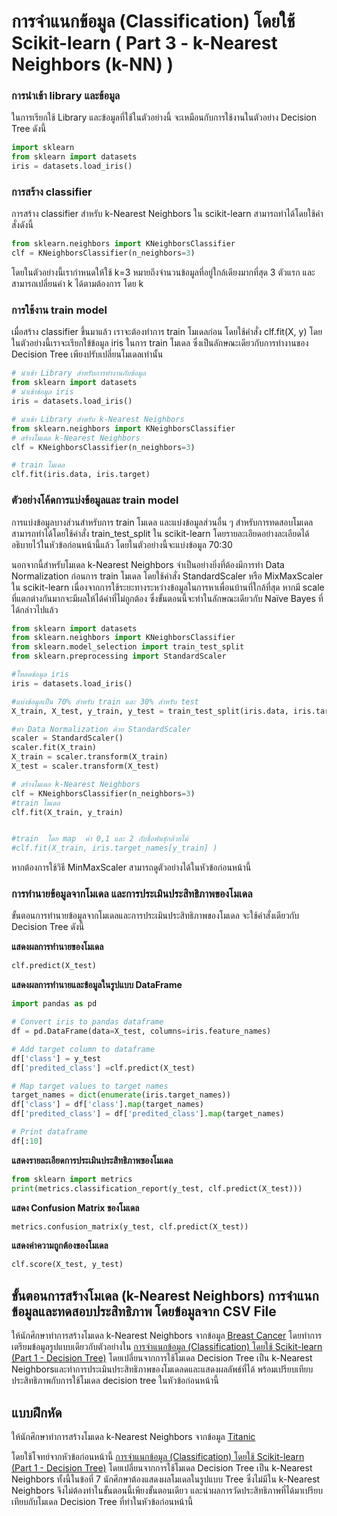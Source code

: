 # การจำแนกข้อมูล (Classification) โดยใช้ Scikit-learn ( Part 3 - k-Nearest Neighbors (k-NN) )


### การนำเข้า library และข้อมูล
ในการเรียกใช้ Library และข้อมูลที่ใช้ในตัวอย่างนี้ จะเหมือนกับการใช้งานในตัวอย่าง Decision Tree ดังนี้

```python
import sklearn
from sklearn import datasets
iris = datasets.load_iris()
```


### การสร้าง classifier 

การสร้าง classifier สำหรับ k-Nearest Neighbors ใน scikit-learn สามารถทำได้โดยใช้คำสั่งดังนี้

```python
from sklearn.neighbors import KNeighborsClassifier
clf = KNeighborsClassifier(n_neighbors=3)
```

โดยในตัวอย่างนี้เรากำหนดให้ใช้ k=3 หมายถึงจำนวนข้อมูลที่อยู่ใกล้เดียงมากที่สุด 3 ตัวแรก  และสามารถเปลี่ยนค่า k ได้ตามต้องการ โดย k 

### การใช้งาน train model
เมื่อสร้าง classifier ขึ้นมาแล้ว เราจะต้องทำการ train โมเดลก่อน โดยใช้คำสั่ง clf.fit(X, y)
โดยในตัวอย่างนี้เราจะเรียกใข้ข้อมูล iris ในการ train โมเดล ซึ่งเป็นลักษณะเดียวกับการทำงานของ Decision Tree เพียงปรับเปลี่ยนโมเดลเท่านั้น

```python
# นำเข้า Library สำหรับการทำงานกับข้อมูล
from sklearn import datasets
# นำเข้าข้อมูล iris
iris = datasets.load_iris()

# นำเข้า Library สำหรับ k-Nearest Neighbors
from sklearn.neighbors import KNeighborsClassifier
# สร้างโมเดล k-Nearest Neighbors
clf = KNeighborsClassifier(n_neighbors=3)

# train โมเดล
clf.fit(iris.data, iris.target)
```



### ตัวอย่างโค้ดการแบ่งข้อมูลและ train model

การแบ่งข้อมูลบางส่วนสำหรับการ train โมเดล และแบ่งข้อมูลส่วนอื่น ๆ สำหรับการทดสอบโมเดล สามารถทำได้โดยใช้คำสั่ง train_test_split ใน scikit-learn โดยรายละเอียดอย่างละเอียดได้อธิบายไว้ในหัวข้อก่อนหน้านี้แล้ว โดยในตัวอย่างนี้จะแบ่งข้อมูล 70:30 

นอกจากนี้สำหรับโมเดล  k-Nearest Neighbors จำเป็นอย่างยิ่งที่ต้องมีการทำ Data Normalization ก่อนการ train โมเดล โดยใช้คำสั่ง StandardScaler หรือ MixMaxScaler ใน scikit-learn เนื่องจากการใช้ระยะทางระหว่างข้อมูลในการหาเพื่อนบ้านที่ใกล้ที่สุด หากมี scale ที่แตกต่างกันมากจะมีผลให้ได้ค่าที่ไม่ถูกต้อง ซึ่งขั้นตอนนี้จะทำในลักษณะเดียวกับ Naïve Bayes ที่ได้กล่าวไปแล้ว

```python
from sklearn import datasets
from sklearn.neighbors import KNeighborsClassifier
from sklearn.model_selection import train_test_split
from sklearn.preprocessing import StandardScaler

#โหลดข้อมูล iris
iris = datasets.load_iris()

#แบ่งข้อมูลเป็น 70% สำหรับ train และ 30% สำหรับ test
X_train, X_test, y_train, y_test = train_test_split(iris.data, iris.target, test_size=0.3)

#ทำ Data Normalization ด้วย StandardScaler
scaler = StandardScaler()
scaler.fit(X_train)
X_train = scaler.transform(X_train)
X_test = scaler.transform(X_test)

# สร้างโมเดล k-Nearest Neighbors
clf = KNeighborsClassifier(n_neighbors=3)
#train โมเดล
clf.fit(X_train, y_train)


#train  โดย map  ค่า 0,1 และ 2 กับชื่อพันธุ์กล้วยไม้
#clf.fit(X_train, iris.target_names[y_train] )
```

หากต้องการใช้วิธี MinMaxScaler สามารถดูตัวอย่างได้ในหัวข้อก่อนหน้านี้



### การทำนายข้อมูลจากโมเดล และการประเมินประสิทธิภาพของโมเดล

ขั้นตอนการทำนายข้อมูลจากโมเดลและการประเมินประสิทธิภาพของโมเดล จะใช้คำสั่งเดียวกับ Decision Tree ดังนี้

**แสดงผลการทำนายของโมเดล**
```python
clf.predict(X_test)
```

**แสดงผลการทำนายและข้อมูลในรูปแบบ DataFrame**
```python
import pandas as pd

# Convert iris to pandas dataframe
df = pd.DataFrame(data=X_test, columns=iris.feature_names)

# Add target column to dataframe
df['class'] = y_test
df['predited_class'] =clf.predict(X_test)

# Map target values to target names
target_names = dict(enumerate(iris.target_names))
df['class'] = df['class'].map(target_names)
df['predited_class'] = df['predited_class'].map(target_names)

# Print dataframe
df[:10]
```


**แสดงรายละเอียดการประเมินประสิทธิภาพของโมเดล**

```python
from sklearn import metrics
print(metrics.classification_report(y_test, clf.predict(X_test)))
```


**แสดง Confusion Matrix ของโมเดล**

```python
metrics.confusion_matrix(y_test, clf.predict(X_test))
```

**แสดงค่าความถูกต้องของโมเดล**

```python
clf.score(X_test, y_test)
```

## ขั้นตอนการสร้างโมเดล (k-Nearest Neighbors) การจำแนกข้อมูลและทดสอบประสิทธิภาพ โดยข้อมูลจาก CSV File

ให้นักศึกษาทำการสร้างโมเดล k-Nearest Neighbors จากข้อมูล [ฺBreast Cancer](Datasets/breastCancer.csv) โดยทำการเตรียมข้อมูลรูปแบบเดียวกับตัวอย่างใน [การจำแนกข้อมูล (Classification) โดยใช้ Scikit-learn (Part 1 - Decision Tree)](06_Classification_DT.md) โดยเปลี่ยนจากการใช้โมเดล Decision Tree เป็น k-Nearest Neighborsและทำการประเมินประสิทธิภาพของโมเดลดและแสดงผลลัพธ์ที่ได้ พร้อมเปรียบเทียบประสิทธิภาพกับการใช้โมเดล decision tree ในหัวข้อก่อนหน้านี้

## แบบฝึกหัด

ให้นักศึกษาทำการสร้างโมเดล k-Nearest Neighbors จากข้อมูล [Titanic](Datasets/titanic.csv) 

โดยใช้โจทย์จากหัวข้อก่อนหน้านี้ [การจำแนกข้อมูล (Classification) โดยใช้ Scikit-learn (Part 1 - Decision Tree)](06_Classification_DT.md) โดยเปลี่ยนจากการใช้โมเดล Decision Tree เป็น k-Nearest Neighbors ทั้งนี้ในข้อที่ 7 นักศึกษาต้องแสดงผลโมเดลในรูปแบบ Tree ซึ่งไม่มีใน k-Nearest Neighbors จึงไม่ต้องทำในขั้นตอนนี้เพียงขั้นตอนเดียว และนำผลการวัดประสิทธิภาพที่ได้มาเปรียบเทียบกับโมเดล Decision Tree ที่ทำในหัวข้อก่อนหน้านี้